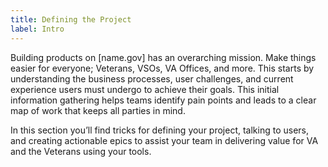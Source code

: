 ```yaml
---
title: Defining the Project
label: Intro
---
```


Building products on [name.gov] has an overarching mission. Make things easier for everyone; Veterans, VSOs, VA Offices, and more. This starts by understanding the business processes, user challenges,  and current experience users must undergo to achieve their goals. This initial information gathering helps teams identify pain points and leads to a clear map of work that keeps all parties in mind.

In this section you’ll find tricks for defining your project, talking to users, and creating actionable epics to assist your team in delivering value for VA and the Veterans using your tools.
